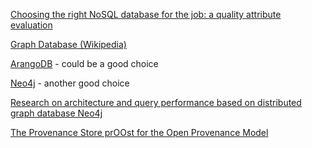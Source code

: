 [Choosing the right NoSQL database for the job: a quality attribute evaluation](https://journalofbigdata.springeropen.com/articles/10.1186/s40537-015-0025-0)


[Graph Database (Wikipedia)](https://en.wikipedia.org/wiki/Graph_database)


[ArangoDB](https://en.wikipedia.org/wiki/ArangoDB) - could be a good choice

[Neo4j](https://en.wikipedia.org/wiki/Neo4j) - another good choice

[Research on architecture and query performance based on distributed graph database Neo4j](http://ieeexplore.ieee.org/document/6703387/?reload=true)

[The Provenance Store prOOst for the Open Provenance Model](https://link.springer.com/chapter/10.1007%2F978-3-642-34222-6_26)
